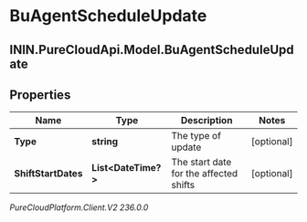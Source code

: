 # BuAgentScheduleUpdate

## ININ.PureCloudApi.Model.BuAgentScheduleUpdate

## Properties

|Name | Type | Description | Notes|
|------------ | ------------- | ------------- | -------------|
| **Type** | **string** | The type of update | [optional] |
| **ShiftStartDates** | **List&lt;DateTime?&gt;** | The start date for the affected shifts | [optional] |



_PureCloudPlatform.Client.V2 236.0.0_
